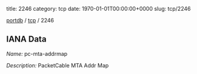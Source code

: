 title: 2246
category: tcp
date: 1970-01-01T00:00:00+0000
slug: tcp/2246

[portdb](/) / [tcp](/category/tcp.html) / 2246


## IANA Data

_Name:_ pc-mta-addrmap

_Description:_ PacketCable MTA Addr Map


